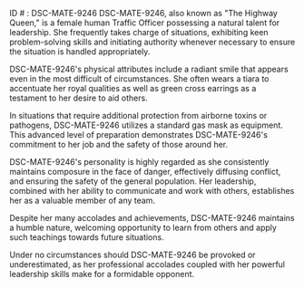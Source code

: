 ID # : DSC-MATE-9246
DSC-MATE-9246, also known as "The Highway Queen," is a female human Traffic Officer possessing a natural talent for leadership. She frequently takes charge of situations, exhibiting keen problem-solving skills and initiating authority whenever necessary to ensure the situation is handled appropriately.

DSC-MATE-9246's physical attributes include a radiant smile that appears even in the most difficult of circumstances. She often wears a tiara to accentuate her royal qualities as well as green cross earrings as a testament to her desire to aid others.

In situations that require additional protection from airborne toxins or pathogens, DSC-MATE-9246 utilizes a standard gas mask as equipment. This advanced level of preparation demonstrates DSC-MATE-9246's commitment to her job and the safety of those around her.

DSC-MATE-9246's personality is highly regarded as she consistently maintains composure in the face of danger, effectively diffusing conflict, and ensuring the safety of the general population. Her leadership, combined with her ability to communicate and work with others, establishes her as a valuable member of any team.

Despite her many accolades and achievements, DSC-MATE-9246 maintains a humble nature, welcoming opportunity to learn from others and apply such teachings towards future situations.

Under no circumstances should DSC-MATE-9246 be provoked or underestimated, as her professional accolades coupled with her powerful leadership skills make for a formidable opponent.